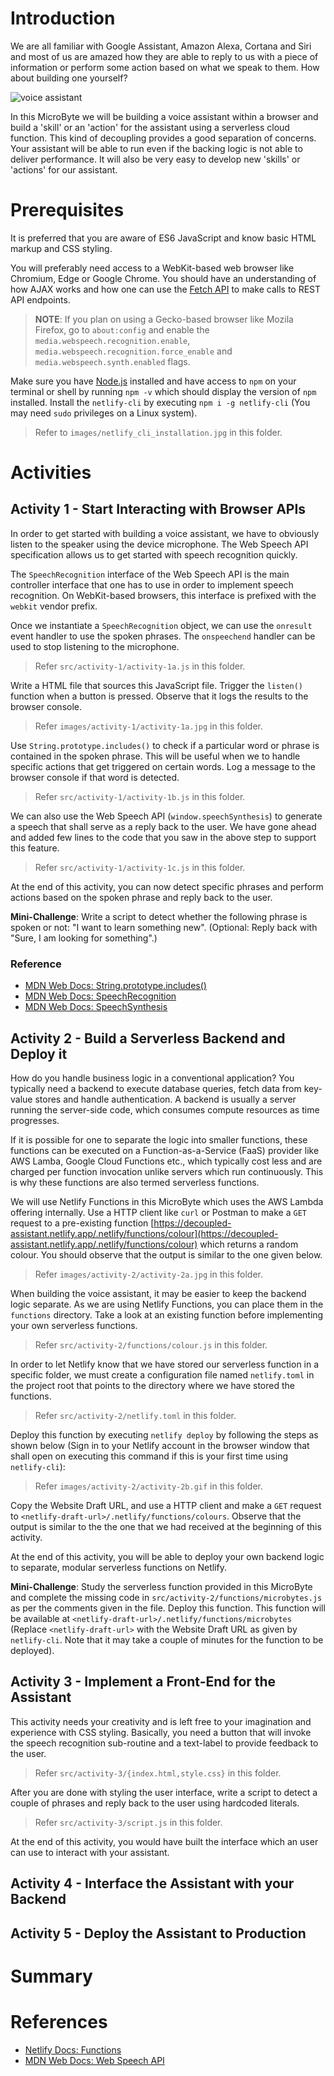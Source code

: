 # Introduction

We are all familiar with Google Assistant, Amazon Alexa, Cortana and Siri and most of us are amazed how they are able to reply to us with a piece of information or perform some action based on what we speak to them. How about building one yourself?

![voice assistant](https://www.witlingo.com/wp-content/uploads/2019/04/logo_platforms_640_300.png)

In this MicroByte we will be building a voice assistant within a browser and build a 'skill' or an 'action' for the assistant using a serverless cloud function. This kind of decoupling provides a good separation of concerns. Your assistant will be able to run even if the backing logic is not able to deliver performance. It will also be very easy to develop new 'skills' or 'actions' for our assistant.

# Prerequisites

It is preferred that you are aware of ES6 JavaScript and know basic HTML markup and CSS styling.

You will preferably need access to a WebKit-based web browser like Chromium, Edge or Google Chrome. You should have an understanding of how AJAX works and how one can use the [Fetch API](https://developer.mozilla.org/en-US/docs/Web/API/Fetch_API) to make calls to REST API endpoints.

> **NOTE**: If you plan on using a Gecko-based browser like Mozila Firefox, go to `about:config` and enable the `media.webspeech.recognition.enable`, `media.webspeech.recognition.force_enable` and `media.webspeech.synth.enabled` flags.

Make sure you have [Node.js](https://nodejs.org/en/download/) installed and have access to `npm` on your terminal or shell by running `npm -v` which should display the version of `npm` installed. Install the `netlify-cli` by executing `npm i -g netlify-cli` (You may need `sudo` privileges on a Linux system).

> Refer to `images/netlify_cli_installation.jpg` in this folder.

# Activities

## Activity 1 - Start Interacting with Browser APIs

In order to get started with building a voice assistant, we have to obviously listen to the speaker using the device microphone. The Web Speech API specification allows us to get started with speech recognition quickly.

The `SpeechRecognition` interface of the Web Speech API is the main controller interface that one has to use in order to implement speech recognition. On WebKit-based browsers, this interface is prefixed with the `webkit` vendor prefix.

Once we instantiate a `SpeechRecognition` object, we can use the `onresult` event handler to use the spoken phrases. The `onspeechend` handler can be used to stop listening to the microphone.

> Refer `src/activity-1/activity-1a.js` in this folder.

Write a HTML file that sources this JavaScript file. Trigger the `listen()` function when a button is pressed. Observe that it logs the results to the browser console.

> Refer `images/activity-1/activity-1a.jpg` in this folder.

Use `String.prototype.includes()` to check if a particular word or phrase is contained in the spoken phrase. This will be useful when we to handle specific actions that get triggered on certain words. Log a message to the browser console if that word is detected.

> Refer `src/activity-1/activity-1b.js` in this folder.

We can also use the Web Speech API (`window.speechSynthesis`) to generate a speech that shall serve as a reply back to the user. We have gone ahead and added few lines to the code that you saw in the above step to support this feature.

> Refer `src/activity-1/activity-1c.js` in this folder.

At the end of this activity, you can now detect specific phrases and perform actions based on the spoken phrase and reply back to the user. 

**Mini-Challenge**: Write a script to detect whether the following phrase is spoken or not: "I want to learn something new". (Optional: Reply back with "Sure, I am looking for something".)

### Reference

- [MDN Web Docs: String.prototype.includes()](https://developer.mozilla.org/en-US/docs/Web/JavaScript/Reference/Global_Objects/String/includes)
- [MDN Web Docs: SpeechRecognition](https://developer.mozilla.org/en-US/docs/Web/API/SpeechRecognition)
- [MDN Web Docs: SpeechSynthesis](https://developer.mozilla.org/en-US/docs/Web/API/SpeechSynthesis)

## Activity 2 - Build a Serverless Backend and Deploy it

How do you handle business logic in a conventional application? You typically need a backend to execute database queries, fetch data from key-value stores and handle authentication. A backend is usually a server running the server-side code, which consumes compute resources as time progresses.

If it is possible for one to separate the logic into smaller functions, these functions can be executed on a Function-as-a-Service (FaaS) provider like AWS Lamba, Google Cloud Functions etc., which typically cost less and are charged per function invocation unlike servers which run continuously. This is why these functions are also termed serverless functions.

We will use Netlify Functions in this MicroByte which uses the AWS Lambda offering internally. Use a HTTP client like `curl` or Postman to make a `GET` request to a pre-existing function [https://decoupled-assistant.netlify.app/.netlify/functions/colour](https://decoupled-assistant.netlify.app/.netlify/functions/colour) which returns a random colour. You should observe that the output is similar to the one given below.

> Refer `images/activity-2/activity-2a.jpg` in this folder.

When building the voice assistant, it may be easier to keep the backend logic separate. As we are using Netlify Functions, you can place them in the `functions` directory. Take a look at an existing function before implementing your own serverless functions.

> Refer `src/activity-2/functions/colour.js` in this folder.

In order to let Netlify know that we have stored our serverless function in a specific folder, we must create a configuration file named `netlify.toml` in the project root that points to the directory where we have stored the functions.

> Refer `src/activity-2/netlify.toml` in this folder.

Deploy this function by executing `netlify deploy` by following the steps as shown below (Sign in to your Netlify account in the browser window that shall open on executing this command if this is your first time using `netlify-cli`):

> Refer `images/activity-2/activity-2b.gif` in this folder.

Copy the Website Draft URL, and use a HTTP client and make a `GET` request to `<netlify-draft-url>/.netlify/functions/colours`. Observe that the output is similar to the the one that we had received at the beginning of this activity.

At the end of this activity, you will be able to deploy your own backend logic to separate, modular serverless functions on Netlify.

**Mini-Challenge**: Study the serverless function provided in this MicroByte and complete the missing code in `src/activity-2/functions/microbytes.js` as per the comments given in the file. Deploy this function. This function will be available at `<netlify-draft-url>/.netlify/functions/microbytes` (Replace `<netlify-draft-url>` with the Website Draft URL as given by `netlify-cli`. Note that it may take a couple of minutes for the function to be deployed). 

## Activity 3 - Implement a Front-End for the Assistant

This activity needs your creativity and is left free to your imagination and experience with CSS styling. Basically, you need a button that will invoke the speech recognition sub-routine and a text-label to provide feedback to the user.

> Refer `src/activity-3/{index.html,style.css}` in this folder.

After you are done with styling the user interface, write a script to detect a couple of phrases and reply back to the user using hardcoded literals.

> Refer `src/activity-3/script.js` in this folder.

At the end of this activity, you would have built the interface which an user can use to interact with your assistant.

## Activity 4 - Interface the Assistant with your Backend

## Activity 5 - Deploy the Assistant to Production

# Summary

# References

- [Netlify Docs: Functions](https://docs.netlify.com/functions/overview/)
- [MDN Web Docs: Web Speech API](https://developer.mozilla.org/en-US/docs/Web/API/Web_Speech_API)
